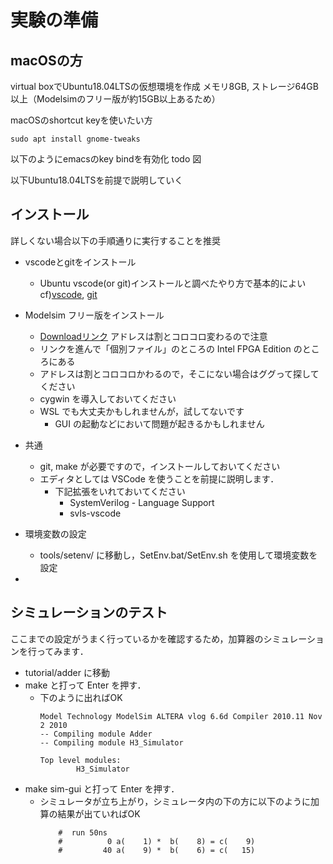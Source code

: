 # 実験の準備
## macOSの方
virtual boxでUbuntu18.04LTSの仮想環境を作成
メモリ8GB, ストレージ64GB以上（Modelsimのフリー版が約15GB以上あるため）

macOSのshortcut keyを使いたい方
```
sudo apt install gnome-tweaks
```
以下のようにemacsのkey bindを有効化
todo 図

以下Ubuntu18.04LTSを前提で説明していく
## インストール
詳しくない場合以下の手順通りに実行することを推奨

* vscodeとgitをインストール
    * Ubuntu vscode(or git)インストールと調べたやり方で基本的によい cf)[vscode](https://qiita.com/yoshiyasu1111/items/e21a77ed68b52cb5f7c8), [git](https://qiita.com/tommy_g/items/771ac45b89b02e8a5d64)

* Modelsim フリー版をインストール
    * [Downloadリンク](https://fpgasoftware.intel.com/19.1/?edition=lite&platform=linux)
    アドレスは割とコロコロ変わるので注意
    * リンクを進んで「個別ファイル」のところの Intel FPGA Edition のところにある
    * アドレスは割とコロコロかわるので，そこにない場合はググって探してください
    * cygwin を導入しておいてください
    * WSL でも大丈夫かもしれませんが，試してないです
        * GUI の起動などにおいて問題が起きるかもしれません
* 共通
    * git, make が必要ですので，インストールしておいてください
    * エディタとしては VSCode を使うことを前提に説明します．
        * 下記拡張をいれておいてください
            * SystemVerilog - Language Support
            * svls-vscode
* 環境変数の設定
    * tools/setenv/ に移動し，SetEnv.bat/SetEnv.sh を使用して環境変数を設定
*


## シミュレーションのテスト

ここまでの設定がうまく行っているかを確認するため，加算器のシミュレーションを行ってみます．

* tutorial/adder に移動
* make と打って Enter を押す．
    * 下のように出ればOK
        ```
        Model Technology ModelSim ALTERA vlog 6.6d Compiler 2010.11 Nov  2 2010
        -- Compiling module Adder
        -- Compiling module H3_Simulator

        Top level modules:
                H3_Simulator
        ```
* make sim-gui と打って Enter を押す．
    * シミュレータが立ち上がり，シミュレータ内の下の方に以下のように加算の結果が出ていればOK
        ```
            #  run 50ns
            #          0 a(    1) *  b(    8) = c(    9)
            #         40 a(    9) *  b(    6) = c(   15)
        ```

